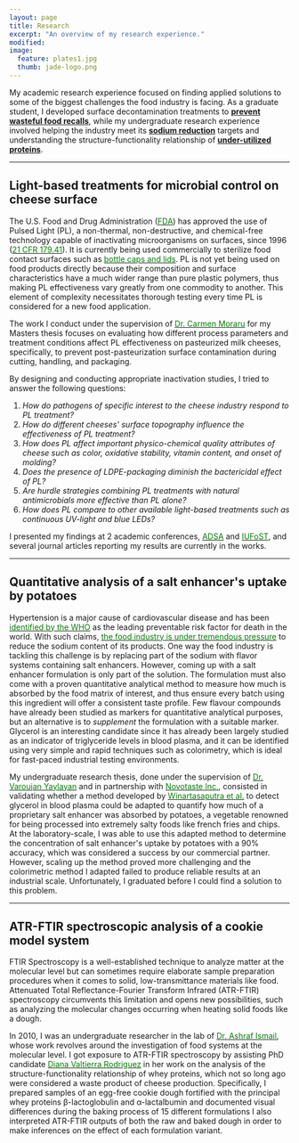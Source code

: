 ```yaml
---
layout: page
title: Research
excerpt: "An overview of my research experience."
modified: 
image: 
  feature: plates1.jpg
  thumb: jade-logo.png
---
```


<script>
  (function(i,s,o,g,r,a,m){i['GoogleAnalyticsObject']=r;i[r]=i[r]||function(){
  (i[r].q=i[r].q||[]).push(arguments)},i[r].l=1*new Date();a=s.createElement(o),
  m=s.getElementsByTagName(o)[0];a.async=1;a.src=g;m.parentNode.insertBefore(a,m)
  })(window,document,'script','//www.google-analytics.com/analytics.js','ga');

  ga('create', 'UA-60206465-1', 'auto');
  ga('send', 'pageview');

</script>

My academic research experience focused on finding applied solutions to some of the biggest challenges the food industry is facing. As a graduate student, I developed surface decontamination treatments to <a href="#PulsedLight">**prevent wasteful food recalls**</a>, while my undergraduate research experience involved helping the industry meet its <a href="#sodium">**sodium reduction**</a> targets and understanding the structure-functionality relationship of <a href="#protein">**under-utilized proteins**</a>.

___ 

## <a name="PulsedLight">Light-based treatments for microbial control on cheese surface</a>
The U.S. Food and Drug Administration ([<span style="color:green">FDA</span>](http://www.fda.gov)) has approved the use of Pulsed Light (PL), a non-thermal, non-destructive, and chemical-free technology capable of inactivating microorganisms on surfaces, since 1996 ([<span style="color:green">21 CFR 179.41</span>](http://www.accessdata.fda.gov/scripts/cdrh/cfdocs/cfcfr/CFRSearch.cfm?fr=179.41)). It is currently being used commercially to sterilize food contact surfaces such as [<span style="color:green">bottle caps and lids</span>](http://www.claranor.com/sterilization-of-capping-systems). PL is not yet being used on food products directly because their composition and surface characteristics have a much wider range than pure plastic polymers, thus making PL effectiveness vary greatly from one commodity to another. This element of complexity necessitates thorough testing every time PL is considered for a new food application. 

The work I conduct under the supervision of [<span style="color:green">Dr. Carmen Moraru</span>](http://blogs.cornell.edu/morarulab/) for my Masters thesis focuses on evaluating how different process parameters and treatment conditions affect PL effectiveness on pasteurized milk cheeses, specifically, to prevent post-pasteurization surface contamination during cutting, handling, and packaging. 

By designing and conducting appropriate inactivation studies, I tried to answer the following questions:  
1. *How do pathogens of specific interest to the cheese industry respond to PL treatment?*  
2. *How do different cheeses' surface topography influence the effectiveness of PL treatment?*  
3. *How does PL affect important physico-chemical quality attributes of cheese such as color, oxidative stability, vitamin content, and onset of molding?*  
4. *Does the presence of LDPE-packaging diminish the bactericidal effect of PL?*  
5. *Are hurdle strategies combining PL treatments with natural antimicrobials more effective than PL alone?*  
6. *How does PL compare to other available light-based treatments such as continuous UV-light and blue LEDs?*  

I presented my findings at 2 academic conferences, <a href="http://jadeproulx.com/publications/#ADSA"><span style="color:green">ADSA</span></a> and <a href="http://jadeproulx.com/publications/#IUFoST"><span style="color:green">IUFoST</span></a>, and several journal articles reporting my results are currently in the works.  

___    

## <a name="sodium">Quantitative analysis of a salt enhancer's uptake by potatoes</a>
Hypertension is a major cause of cardiovascular disease and has been <a href="http://www.who.int/dietphysicalactivity/Salt_Report_VC_april07.pdf"><span style="color:green">identified by the WHO</span></a> as the leading preventable risk factor for death in the world. With such claims, <a href="http://www.hc-sc.gc.ca/fn-an/legislation/guide-ld/2012-sodium-reduction-indust-eng.php"><span style="color:green">the food industry is under tremendous pressure</span></a> to reduce the sodium content of its products. One way the food industry is tackling this challenge is by replacing part of the sodium with flavor systems containing salt enhancers. However, coming up with a salt enhancer formulation is only part of the solution. The formulation must also come with a proven quantitative analytical method to measure how much is absorbed by the food matrix of interest, and thus ensure every batch using this ingredient will offer a consistent taste profile. Few flavour compounds have already been studied as markers for quantitative analytical purposes, but an alternative is to *supplement* the formulation with a suitable marker. Glycerol is an interesting candidate since it has already been largely studied as an indicator of triglyceride levels in blood plasma, and it can be identified using very simple and rapid techniques such as colorimetry, which is ideal for fast-paced industrial testing environments. 

My undergraduate research thesis, done under the supervision of [<span style="color:green">Dr. Varoujan Yaylayan</span>](http://www.mcgill.ca/foodscience/staff-and-research/varoujan-yaylayan) and in partnership with [<span style="color:green">Novotaste Inc.</span>](http://www.novotaste.com), consisted in validating whether a method developed by [<span style="color:green">Winartasaputra et al.</span>](http://www.clinchem.org/content/26/5/613.full.pdf) to detect glycerol in blood plasma could be adapted to quantify how much of a proprietary salt enhancer was absorbed by potatoes, a vegetable renowned for being processed into extremely salty foods like french fries and chips. At the laboratory-scale, I was able to use this adapted method to determine the concentration of salt enhancer's uptake by potatoes with a 90% accuracy, which was considered a success by our commercial partner. However, scaling up the method proved more challenging and the colorimetric method I adapted failed to produce reliable results at an industrial scale. Unfortunately, I graduated before I could find a solution to this problem.    

___  

## <a name="protein">ATR-FTIR spectroscopic analysis of a cookie model system</a>
FTIR Spectroscopy is a well-established technique to analyze matter at the molecular level but can sometimes require elaborate sample preparation procedures when it comes to solid, low-transmittance materials like food. Attenuated Total Reflectance-Fourier Transform Infrared (ATR-FTIR) spectroscopy circumvents this limitation and opens new possibilities, such as analyzing the molecular changes occurring when heating solid foods like a dough.  

In 2010, I was an undergraduate researcher in the lab of [<span style="color:green">Dr. Ashraf Ismail</span>](http://www.mcgill.ca/foodscience/staff-and-research/ashraf-ismail), whose work revolves around the investigation of food systems at the molecular level. I got exposure to ATR-FTIR spectroscopy by assisting PhD candidate <a href="https://www.linkedin.com/profile/view?id=129633890&authType=NAME_SEARCH&authToken=zY1-&locale=fr_FR&trk=tyah2&trkInfo=tarId%3A1411245487445%2Ctas%3Adiana%20va%2Cidx%3A1-4-4"><span style="color:green">Diana Valtierra Rodriguez</span></a> in her work on the analysis of the structure-functionality relationship of whey proteins, which not so long ago were considered a waste product of cheese production. Specifically, I prepared samples of an egg-free cookie dough fortified with the principal whey proteins &beta;-lactoglobulin and &alpha;-lactalbumin and documented visual differences during the baking process of 15 different formulations I also interpreted ATR-FTIR outputs of both the raw and baked dough in order to make inferences on the effect of each formulation variant.   
